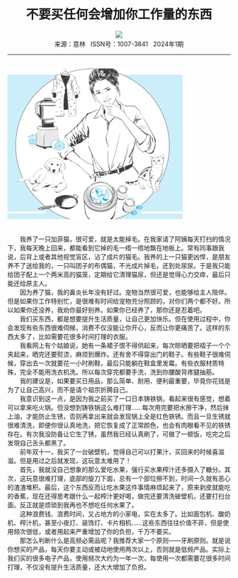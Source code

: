 # <center>不要买任何会增加你工作量的东西</center>

<div align=center><img src="https://raw.githubusercontent.com/leaguecn/magazines/main/img_authors/%d7%f7%d5%df%a3%ba%b0%a2%d0%e3.jpg"></div>

<center>来源：意林   ISSN号：1007-3841   2024年1期</center>

* * *

<br>![](https://raw.githubusercontent.com/leaguecn/magazines/main/img/yili20240109-1-l.jpg)

  
<br>　　我养了一只加菲猫，很可爱，就是太能掉毛。在我家请了阿姨每天打扫的情况下，我每天晚上回来，都能看到它掉的毛一绺一绺地飘在地板上。常有同事跟我说，后背上或者其他视觉盲区，沾了成片的猫毛。我养的上一只猫更凶悍，是朋友养不了送给我的，一只叫团子的布偶猫，不光成片掉毛，还到处尿尿。于是我只能给团子配上一个两米高的猫笼，定期给它清理猫尿，但还是觉得心力交瘁，最后只能还给原主人。  
　　因为养了猫，我的鼻炎长年没有好过。宠物当然很可爱，也能够给主人陪伴。但是如果你工作特别忙，是很难有时间给宠物充分照顾的，对你们两个都不好。所以如果你还没养，我劝你最好别养。如果你已经养了，那你还是忍着吧。  
　　我们买东西，都是想要提升生活质量，让自己更加快乐。但在使用过程中，你会发现有些东西很难伺候，消费不仅没能让你开心，反而让你更痛苦了。这样的东西太多了，比如需要花很多时间打理的衣服。  
　　我看网上有个姑娘说，她有一条裙子恨不得供起来，每次晾晒要把褶子一个个夹起来，晒完还要熨烫，麻烦到爆炸。还有舍不得穿出门的鞋子。有些鞋子很难伺候，穿出去一次就要花一小时刷鞋，最后只能躺在鞋盒里发霉。有些衣服材质特殊，完全不能用洗衣机洗。所以每次穿完都要手洗，洗到你腰酸背疼腿抽筋。  
　　我的建议是，如果要买日用品，那么简单、耐用、便利最重要，毕竟你花钱是为了让自己高兴，而不是请个祖宗折腾自己。  
　　我意识到这一点，是因为我之前买了一口日本铸铁锅，看起来很有感觉，想着可以拿来吃火锅。但没想到铸铁锅这么难打理……每次用完要把水擦干净，然后抹上油，才能防止生锈，否则再拿出来就会发现锅上全是红色铁锈。而且一旦生锈就很难清洗，即便你很认真地洗，把它恢复成了正常颜色，也会有肉眼看不见的铁锈存在。有次我没防备让它生了锈，虽然我已经认真刷了，可做了一顿饭，吃完之后发現自己舌头都黑了。  
　　前年双十一，我买了一台破壁机，觉得自己可以打果汁，买回来的时候喜滋滋。但是用过之后就发现，这玩意太难用了！  
　　首先，我就没自己想象的那么爱吃水果，强行买水果榨汁还多摄入了糖分。其次，这玩意很难打理，底部的旋刀下面，总有一个部位擦不到，时间一久就有恶心的渣渣堆积。最后，这个东西反而让吃水果这件事情麻烦起来了，原来剥皮就能吃的香蕉，现在还得思考跟什么一起榨汁更好喝，做完还要清洗破壁机，还要打扫台面。反正就是烦琐到我再也不想吃任何水果了。  
　　这种浪费钱、浪费时间，又占地方的小家电，实在太多了。比如面包机、酸奶机、榨汁机，甚至小夜灯、装饰灯、卡片相机……这些东西往往价值不菲，但是使用频次很低，或者用起来严重增加了你的负担，千万不要买。  
　　那怎么判断什么是高频必需品呢？我推荐大家一个原则——牙刷原则。就是说你想买的产品，每天你要主动或被动地使用两次以上，否则就是低频产品。实际上我们买的很多电子产品，使用频次大约为一年一次，每使用一次都需要花很多时间打理，不仅没有提升生活质量，还大大增加了负担。
